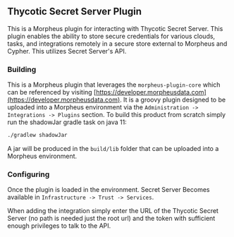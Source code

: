 ## Thycotic Secret Server Plugin

This is a Morpheus plugin for interacting with Thycotic Secret Server. This plugin enables the ability to store secure credentials for various clouds, tasks, and integrations remotely in a secure store external to Morpheus and Cypher. This utilizes Secret Server's API. 

### Building

This is a Morpheus plugin that leverages the `morpheus-plugin-core` which can be referenced by visiting [https://developer.morpheusdata.com](https://developer.morpheusdata.com). It is a groovy plugin designed to be uploaded into a Morpheus environment via the `Administration -> Integrations -> Plugins` section. To build this product from scratch simply run the shadowJar gradle task on java 11:

```bash
./gradlew shadowJar
```

A jar will be produced in the `build/lib` folder that can be uploaded into a Morpheus environment.


### Configuring

Once the plugin is loaded in the environment. Secret Server Becomes available in `Infrastructure -> Trust -> Services`.

When adding the integration simply enter the URL of the Thycotic Secret Server (no path is needed just the root url) and the token with sufficient enough privileges to talk to the API.